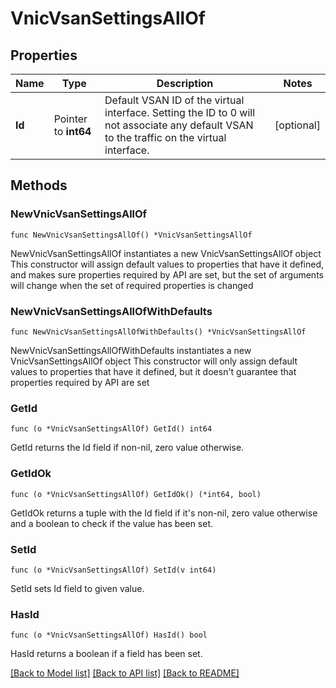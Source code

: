 # VnicVsanSettingsAllOf

## Properties

Name | Type | Description | Notes
------------ | ------------- | ------------- | -------------
**Id** | Pointer to **int64** | Default VSAN ID of the virtual interface. Setting the ID to 0 will not associate any default VSAN to the traffic on the virtual interface. | [optional] 

## Methods

### NewVnicVsanSettingsAllOf

`func NewVnicVsanSettingsAllOf() *VnicVsanSettingsAllOf`

NewVnicVsanSettingsAllOf instantiates a new VnicVsanSettingsAllOf object
This constructor will assign default values to properties that have it defined,
and makes sure properties required by API are set, but the set of arguments
will change when the set of required properties is changed

### NewVnicVsanSettingsAllOfWithDefaults

`func NewVnicVsanSettingsAllOfWithDefaults() *VnicVsanSettingsAllOf`

NewVnicVsanSettingsAllOfWithDefaults instantiates a new VnicVsanSettingsAllOf object
This constructor will only assign default values to properties that have it defined,
but it doesn't guarantee that properties required by API are set

### GetId

`func (o *VnicVsanSettingsAllOf) GetId() int64`

GetId returns the Id field if non-nil, zero value otherwise.

### GetIdOk

`func (o *VnicVsanSettingsAllOf) GetIdOk() (*int64, bool)`

GetIdOk returns a tuple with the Id field if it's non-nil, zero value otherwise
and a boolean to check if the value has been set.

### SetId

`func (o *VnicVsanSettingsAllOf) SetId(v int64)`

SetId sets Id field to given value.

### HasId

`func (o *VnicVsanSettingsAllOf) HasId() bool`

HasId returns a boolean if a field has been set.


[[Back to Model list]](../README.md#documentation-for-models) [[Back to API list]](../README.md#documentation-for-api-endpoints) [[Back to README]](../README.md)


